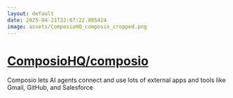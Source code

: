 ```yaml
---
layout: default
date: 2025-04-21T22:07:22.805424
image: assets/ComposioHQ_composio_cropped.png
---
```


# [ComposioHQ/composio](https://github.com/ComposioHQ/composio)

Composio lets AI agents connect and use lots of external apps and tools like Gmail, GitHub, and Salesforce
